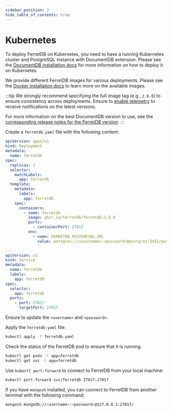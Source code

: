 ```yaml
---
sidebar_position: 2
hide_table_of_contents: true
---
```


# Kubernetes

To deploy FerretDB on Kubernetes, you need to have a running Kubernetes cluster and PostgreSQL instance with DocumentDB extension.
Please see the [DocumentDB installation docs](../documentdb/kubernetes.md) for more information on how to deploy it on Kubernetes.

We provide different FerretDB images for various deployments.
Please see the [Docker installation docs](docker.md) to learn more on the available images.

:::tip
We strongly recommend specifying the full image tag (e.g., `2.6.0`)
to ensure consistency across deployments.
Ensure to [enable telemetry](../../telemetry.md) to receive notifications on the latest versions.

For more information on the best DocumentDB version to use, see the [corresponding release notes for the FerretDB version](https://github.com/FerretDB/FerretDB/releases/).
:::

Create a `ferretdb.yaml` file with the following content:

```yaml
apiVersion: apps/v1
kind: Deployment
metadata:
  name: ferretdb
spec:
  replicas: 1
  selector:
    matchLabels:
      app: ferretdb
  template:
    metadata:
      labels:
        app: ferretdb
    spec:
      containers:
        - name: ferretdb
          image: ghcr.io/ferretdb/ferretdb:2.6.0
          ports:
            - containerPort: 27017
          env:
            - name: FERRETDB_POSTGRESQL_URL
              value: postgres://<username>:<password>@postgres:5432/postgres

---
apiVersion: v1
kind: Service
metadata:
  name: ferretdb
  labels:
    app: ferretdb
spec:
  selector:
    app: ferretdb
  ports:
    - port: 27017
      targetPort: 27017
```

Ensure to update the `<username>` and `<password>`.

Apply the `ferretdb.yaml` file:

```sh
kubectl apply -f ferretdb.yaml
```

Check the status of the FerretDB pod to ensure that it is running:

```sh
kubectl get pods -l app=ferretdb
kubectl get svc -l app=ferretdb
```

Use `kubectl port-forward` to connect to FerretDB from your local machine:

```sh
kubectl port-forward svc/ferretdb 27017:27017
```

If you have `mongosh` installed, you can connect to FerretDB from another terminal with the following command:

```sh
mongosh mongodb://<username>:<password>@127.0.0.1:27017/
```
